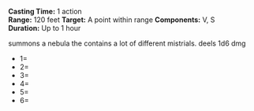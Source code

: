 
**Casting Time:** 1 action  
**Range:** 120 feet
**Target:** A point within range
**Components:** V, S
**Duration:** Up to 1 hour

summons a nebula the contains a lot of different mistrials.
deels 1d6 dmg 

- 1=
- 2=
- 3=
- 4=
- 5=
- 6=